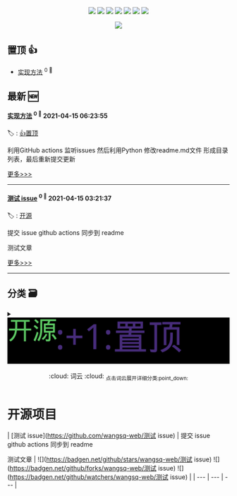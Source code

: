 

<p align='center'>
    <img src="https://badgen.net/badge/labels/12"/>
    <img src="https://badgen.net/github/issues/wangsq-web/ghiblog"/>
    <img src="https://badgen.net/badge/last-commit/2021-04-15 06:24:30"/>
    <img src="https://badgen.net/github/forks/wangsq-web/ghiblog"/>
    <img src="https://badgen.net/github/stars/wangsq-web/ghiblog"/>
    <img src="https://badgen.net/github/watchers/wangsq-web/ghiblog"/>
    <img src="https://badgen.net/github/release/wangsq-web/ghiblog"/>
</p>

<p align='center'>
    <a href="https://github.com/jwenjian/visitor-count-badge">
        <img src="https://visitor-badge.glitch.me/badge?page_id=jwenjian.ghiblog"/>
    </a>
</p>


## 置顶 :thumbsup: 
- [实现方法](https://github.com/wangsq-web/wangsq-web/issues/2)  <sup>0 :speech_balloon:</sup>  	 
## 最新 :new: 

#### [实现方法](https://github.com/wangsq-web/wangsq-web/issues/2) <sup>0 :speech_balloon:</sup> 	 2021-04-15 06:23:55

:label: : [:+1:置顶](https://github.com/wangsq-web/ghiblog/labels/%3A%2B1%3A%E7%BD%AE%E9%A1%B6)

利用GitHub actions 监听issues 然后利用Python 修改readme.md文件 形成目录列表，最后重新提交更新

[更多>>>](https://github.com/wangsq-web/wangsq-web/issues/2)

---


#### [测试 issue](https://github.com/wangsq-web/wangsq-web/issues/1) <sup>0 :speech_balloon:</sup> 	 2021-04-15 03:21:37

:label: : [开源](https://github.com/wangsq-web/ghiblog/labels/%E5%BC%80%E6%BA%90)

提交 issue github actions 同步到 readme

测试文章

[更多>>>](https://github.com/wangsq-web/wangsq-web/issues/1)

---


## 分类  :card_file_box: 

<details>
    <summary>
        <img src="assets/wordcloud.png" title="词云, 点击展开详细分类" alt="词云， 点击展开详细分类">
        <p align="center">:cloud: 词云 :cloud: <sub>点击词云展开详细分类:point_down: </sub></p>
    </summary>


<details>
<summary>:+1:置顶	<sup>1:newspaper:</sup></summary>

- [实现方法](https://github.com/wangsq-web/wangsq-web/issues/2)  <sup>0 :speech_balloon:</sup>  	 


</details>

<details>
<summary>:framed_picture:封面	<sup>0:newspaper:</sup></summary>



</details>

<details>
<summary>bug	<sup>0:newspaper:</sup></summary>



</details>

<details>
<summary>documentation	<sup>0:newspaper:</sup></summary>



</details>

<details>
<summary>duplicate	<sup>0:newspaper:</sup></summary>



</details>

<details>
<summary>enhancement	<sup>0:newspaper:</sup></summary>



</details>

<details>
<summary>good first issue	<sup>0:newspaper:</sup></summary>



</details>

<details>
<summary>help wanted	<sup>0:newspaper:</sup></summary>



</details>

<details>
<summary>invalid	<sup>0:newspaper:</sup></summary>



</details>

<details>
<summary>question	<sup>0:newspaper:</sup></summary>



</details>

<details>
<summary>wontfix	<sup>0:newspaper:</sup></summary>



</details>

<details>
<summary>开源	<sup>1:newspaper:</sup></summary>

- [测试 issue](https://github.com/wangsq-web/wangsq-web/issues/1)  <sup>0 :speech_balloon:</sup>  	 


</details>


</details>    

# 开源项目


| [测试 issue](https://github.com/wangsq-web/测试 issue) | 提交 issue github actions 同步到 readme

测试文章 | ![](https://badgen.net/github/stars/wangsq-web/测试 issue) ![](https://badgen.net/github/forks/wangsq-web/测试 issue) ![](https://badgen.net/github/watchers/wangsq-web/测试 issue) |
| --- | --- | --- |

